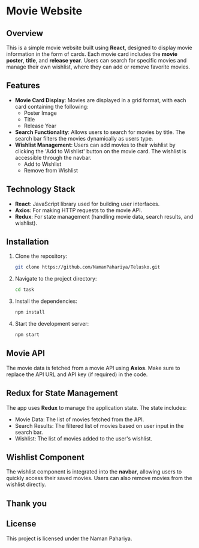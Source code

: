 # Movie Website

## Overview

This is a simple movie website built using **React**, designed to display movie information in the form of cards. Each movie card includes the **movie poster**, **title**, and **release year**. Users can search for specific movies and manage their own wishlist, where they can add or remove favorite movies.

## Features

- **Movie Card Display**: Movies are displayed in a grid format, with each card containing the following:
  - Poster Image
  - Title
  - Release Year
- **Search Functionality**: Allows users to search for movies by title. The search bar filters the movies dynamically as users type.
- **Wishlist Management**: Users can add movies to their wishlist by clicking the 'Add to Wishlist' button on the movie card. The wishlist is accessible through the navbar.
  - Add to Wishlist
  - Remove from Wishlist

## Technology Stack

- **React**: JavaScript library used for building user interfaces.
- **Axios**: For making HTTP requests to the movie API.
- **Redux**: For state management (handling movie data, search results, and wishlist).

## Installation

1. Clone the repository:
   ```bash
   git clone https://github.com/NamanPahariya/Telusko.git
   ```
2. Navigate to the project directory:
   ```bash
   cd task
   ```
3. Install the dependencies:
   ```bash
   npm install
   ```
4. Start the development server:
   ```bash
   npm start
   ```

## Movie API

The movie data is fetched from a movie API using **Axios**. Make sure to replace the API URL and API key (if required) in the code.

## Redux for State Management

The app uses **Redux** to manage the application state. The state includes:

- Movie Data: The list of movies fetched from the API.
- Search Results: The filtered list of movies based on user input in the search bar.
- Wishlist: The list of movies added to the user's wishlist.

## Wishlist Component

The wishlist component is integrated into the **navbar**, allowing users to quickly access their saved movies. Users can also remove movies from the wishlist directly.

## Thank you

## License

This project is licensed under the Naman Pahariya.
